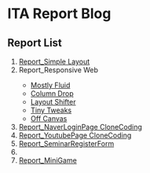 # ITA Report Blog
## Report List
<ol>
  <li><a href="Janny100.github.io/SimpleLayout.html">Report_Simple Layout</a></li>
  <li>Report_Responsive Web</li>
    <ul>
      <li><a href="Janny100.github.io/Resp_Mostly Fluid.html">Mostly Fluid</a></li>
      <li><a href="Janny100.github.io/Resp_Column Drop.html">Column Drop</a></li>
      <li><a href="Janny100.github.io/Resp_Layout Shifter.html">Layout Shifter</a></li>
      <li><a href="Janny100.github.io/Resp_Tiny Tweaks.html">Tiny Tweaks</a></li>
      <li><a href="Janny100.github.io/Resp_Off Canvas.html">Off Canvas</a></li>
    </ul>
  <li><a href="NaverLoginPage CloneCoding.html">Report_NaverLoginPage CloneCoding</a></li>
  <li><a href="YoutubePage CloneCoding.html">Report_YoutubePage CloneCoding</a></li>
  <li><a href="SeminarRegisterForm.html">Report_SeminarRegisterForm</a></li>
  <li></li>
  <li><a href="MiniGame.html">Report_MiniGame</a></li>
</ol>
